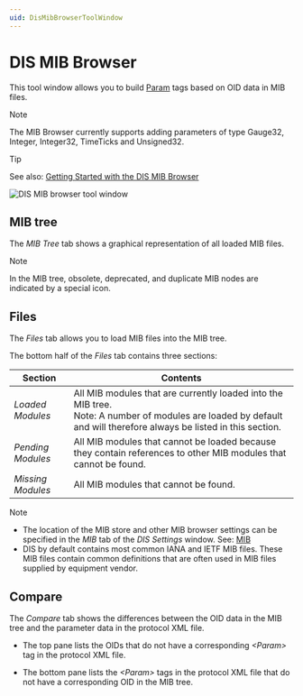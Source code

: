 ```yaml
---
uid: DisMibBrowserToolWindow
---
```


# DIS MIB Browser

This tool window allows you to build [Param](xref:Protocol.Params.Param) tags based on OID data in MIB files.

> [!NOTE]
> The MIB Browser currently supports adding parameters of type Gauge32, Integer, Integer32, TimeTicks and Unsigned32.

> [!TIP]
> See also: [Getting Started with the DIS MIB Browser](xref:DIS_MIB_Browser)

![DIS MIB browser tool window](~/develop/images/DisMibBrowserToolWindow.png)

## MIB tree

The *MIB Tree* tab shows a graphical representation of all loaded MIB files.

> [!NOTE]
> In the MIB tree, obsolete, deprecated, and duplicate MIB nodes are indicated by a special icon.

## Files

The *Files* tab allows you to load MIB files into the MIB tree.

The bottom half of the *Files* tab contains three sections:

| Section | Contents |
|---------|----------|
| *Loaded Modules* | All MIB modules that are currently loaded into the MIB tree.<br> Note: A number of modules are loaded by default and will therefore always be listed in this section. |
| *Pending Modules* | All MIB modules that cannot be loaded because they contain references to other MIB modules that cannot be found. |
| *Missing Modules* | All MIB modules that cannot be found. |

> [!NOTE]
>
> - The location of the MIB store and other MIB browser settings can be specified in the *MIB* tab of the *DIS Settings* window. See: [MIB](xref:DIS_settings#mib)
> - DIS by default contains most common IANA and IETF MIB files. These MIB files contain common definitions that are often used in MIB files supplied by equipment vendor.

## Compare

The *Compare* tab shows the differences between the OID data in the MIB tree and the parameter data in the protocol XML file.

- The top pane lists the OIDs that do not have a corresponding *\<Param>* tag in the protocol XML file.

- The bottom pane lists the *\<Param>* tags in the protocol XML file that do not have a corresponding OID in the MIB tree.
